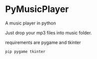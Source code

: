 # PyMusicPlayer
A music player in python

Just drop your mp3 files into music folder.

requirements are pygame and tkinter

```sh
pip pygame tkinter
```
